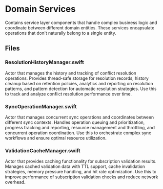 # Domain Services

Contains service layer components that handle complex business logic and coordinate between different domain entities. These services encapsulate operations that don't naturally belong to a single entity.

## Files

### ResolutionHistoryManager.swift
Actor that manages the history and tracking of conflict resolution operations. Provides thread-safe storage for resolution records, history cleanup based on retention policies, analytics and reporting on resolution patterns, and pattern detection for automatic resolution strategies. Use this to track and analyze conflict resolution performance over time.

### SyncOperationManager.swift
Actor that manages concurrent sync operations and coordinates between different sync contexts. Handles operation queuing and prioritization, progress tracking and reporting, resource management and throttling, and concurrent operation coordination. Use this to orchestrate complex sync workflows and ensure optimal resource utilization.

### ValidationCacheManager.swift
Actor that provides caching functionality for subscription validation results. Manages cached validation data with TTL support, cache invalidation strategies, memory pressure handling, and hit rate optimization. Use this to improve performance of subscription validation checks and reduce network overhead.